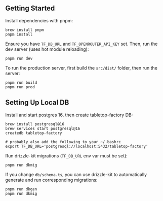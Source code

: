 ## Getting Started

Install dependencies with pnpm:
```
brew install pnpm
pnpm install
```

Ensure you have `TF_DB_URL` and `TF_OPENROUTER_API_KEY` set. Then, run the dev server (uses hot module reloading):
```
pnpm run dev
```

To run the production server, first build the `src/dist/` folder, then run the server:
```
pnpm run build
pnpm run prod
```

## Setting Up Local DB

Install and start postgres 16, then create tabletop-factory DB:
```
brew install postgresql@16
brew services start postgresql@16
createdb tabletop-factory

# probably also add the following to your ~/.bashrc
export TF_DB_URL='postgresql://localhost:5432/tabletop-factory'
```

Run drizzle-kit migrations (`TF_DB_URL` env var must be set):
```
pnpm run dkmig
```

If you change `db/schema.ts`, you can use drizzle-kit to automatically generate and run corresponding migrations:
```
pnpm run dkgen
pnpm run dkmig
```
